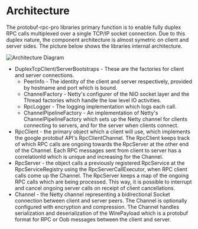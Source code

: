 # Architecture #

The protobuf-rpc-pro libraries primary function is to enable fully duplex RPC calls multiplexed over a single TCP/IP socket connection. Due to this duplex nature, the component architecture is almost symetric on client and server sides. The picture below shows the libraries internal architecture.

![Architecture Diagram](https://raw.githubusercontent.com/pjklauser/protobuf-rpc-pro/master/protobuf-rpc-pro-duplex/doc/protobuf-rpc-pro.png)


  * DuplexTcpClient/ServerBootstraps - These are the factories for client and server connections.
    * PeerInfo -  The identity of the client and server respectively, provided by hostname and port which is bound.
    * ChannelFactory - Netty's configurer of the NIO socket layer and the Thread factories which handle the low level IO activities.
    * RpcLogger - The logging implementation which logs each call.
    * ChannelPipelineFactory - An implementation of Netty's ChannelPipelineFactory which sets up the Netty channel for clients connecting to servers, and for the server when clients connect.
  * RpcClient - the primary object which a client will use, which implements the google protobuf API's RpcClientChannel. The RpcClient keeps track of which RPC calls are ongoing towards the RpcServer at the other end of the Channel. Each RPC messages sent from client to server has a correlationId which is unique and increasing for the Channel.
  * RpcServer - the object calls a previously registered RpcService at the RpcServiceRegistry using the RpcServerCallExecutor, when RPC client calls come up the Channel. The RpcServer keeps a map of the ongoing RPC calls which are being processed. This way, it is possible to interrupt and cancel ongoing server calls on receipt of client cancellations.
  * Channel - the Netty channel representing a bidirectional Socket connection between client and server peers. The Channel is optionally configured with encryption and compression. The Channel handles serialization and deserialization of the WirePayload which is a protobuf format for RPC or Oob messages between the client and server.
